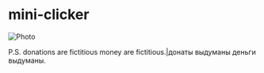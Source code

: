 # mini-clicker

![Photo](https://github.com/Python-Palma/mini-clicker/assets/168769141/514ef301-0fcf-49eb-bd93-6552988366c4)


P.S. donations are fictitious money are fictitious.|донаты выдуманы деньги выдуманы.
